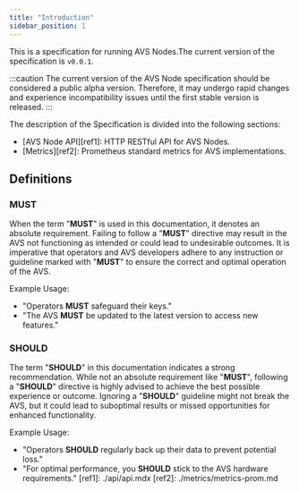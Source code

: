 ```yaml
---
title: "Introduction"
sidebar_position: 1
---
```

 
This is a specification for running AVS Nodes.The current version of the specification is `v0.0.1`.

:::caution
The current version of the AVS Node specification should be considered a public alpha version. Therefore, it may undergo rapid changes and experience incompatibility issues until the first stable version is released.
:::

The description of the Specification is divided into the following sections:

- [AVS Node API][ref1]: HTTP RESTful API for AVS Nodes.
- [Metrics][ref2]: Prometheus standard metrics for AVS implementations.



## Definitions

### MUST

When the term "**MUST**" is used in this documentation, it denotes an absolute requirement. Failing to follow a "**MUST**" directive may result in the AVS  not functioning as intended or could lead to undesirable outcomes. It is imperative that operators and AVS developers adhere to any instruction or guideline marked with "**MUST**" to ensure the correct and optimal operation of the AVS.

Example Usage:

- "Operators **MUST** safeguard their keys."
- "The AVS **MUST** be updated to the latest version to access new features."

### SHOULD

The term "**SHOULD**" in this documentation indicates a strong recommendation. While not an absolute requirement like "**MUST**", following a "**SHOULD**" directive is highly advised to achieve the best possible experience or outcome. Ignoring a "**SHOULD**" guideline might not break the AVS, but it could lead to suboptimal results or missed opportunities for enhanced functionality.

Example Usage:

- "Operators **SHOULD** regularly back up their data to prevent potential loss."
- "For optimal performance, you **SHOULD** stick to the AVS hardware requirements."
[ref1]: ./api/api.mdx
[ref2]: ./metrics/metrics-prom.md